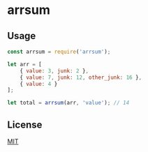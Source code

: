 # arrsum

## Usage

```javascript
const arrsum = require('arrsum');

let arr = [
    { value: 3, junk: 2 },
    { value: 7, junk: 12, other_junk: 16 },
    { value: 4 }
];

let total = arrsum(arr, 'value'); // 14
```

## License

[MIT](LICENSE)
